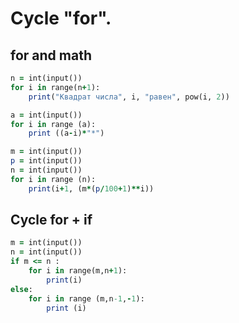 Cycle "for".
=============
for and math 
------------
````````````ruby
n = int(input())
for i in range(n+1):
    print("Квадрат числа", i, "равен", pow(i, 2))
``````````````````
````````````ruby
a = int(input())
for i in range (a):
    print ((a-i)*"*")
``````````````````
````````````ruby
m = int(input())
p = int(input())
n = int(input())
for i in range (n):
    print(i+1, (m*(p/100+1)**i))
``````````````````
Cycle for + if
--------------
``````````````ruby
m = int(input())
n = int(input())
if m <= n :
    for i in range(m,n+1):
        print(i)
else:
    for i in range (m,n-1,-1):
        print (i)
``````````````````
